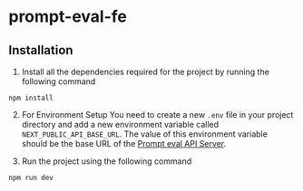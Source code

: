 # prompt-eval-fe

## Installation
1. Install all the dependencies required for the project by running the following command
```
npm install
```
2. For Environment Setup
You need to create a new `.env` file in your project directory and add a new environment variable called `NEXT_PUBLIC_API_BASE_URL`. The value of this environment variable should be the base URL of the [Prompt eval API Server](https://github.com/TrueSparrowSystems/prompt-eval-be).

3. Run the project using the following command
```
npm run dev
```
